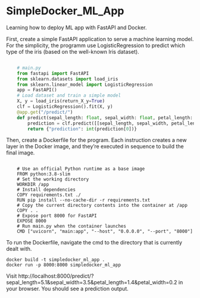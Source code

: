 # SimpleDocker_ML_App

Learning how to deploy ML app with FastAPI and Docker. 

First, create a simple FastAPI application to serve a machine learning model. For the simplicity, the programm use LogisticRegression to predict which type of the iris (based on the well-known Iris dataset). 

```Python

    # main.py
    from fastapi import FastAPI
    from sklearn.datasets import load_iris
    from sklearn.linear_model import LogisticRegression
    app = FastAPI()
    # Load dataset and train a simple model
    X, y = load_iris(return_X_y=True)
    clf = LogisticRegression().fit(X, y)
    @app.get("/predict/")
    def predict(sepal_length: float, sepal_width: float, petal_length: float, petal_width: float):
        prediction = clf.predict([[sepal_length, sepal_width, petal_length, petal_width]])
        return {"prediction": int(prediction[0])}

```

Then, create a Dockerfile for the program. Each instruction creates a new layer in the Docker image, and they’re executed in sequence to build the final image. 

```Docker

    # Use an official Python runtime as a base image
    FROM python:3.8-slim
    # Set the working directory
    WORKDIR /app
    # Install dependencies
    COPY requirements.txt ./
    RUN pip install --no-cache-dir -r requirements.txt
    # Copy the current directory contents into the container at /app
    COPY . .
    # Expose port 8000 for FastAPI
    EXPOSE 8000
    # Run main.py when the container launches
    CMD ["uvicorn", "main:app", "--host", "0.0.0.0", "--port", "8000"]

```

To run the Dockerfile, navigate the cmd to the directory that is currently dealt with. 

```CMD
docker build -t simpledocker_ml_app .
docker run -p 8000:8000 simpledocker_ml_app
```

Visit http://localhost:8000/predict/?sepal_length=5.1&sepal_width=3.5&petal_length=1.4&petal_width=0.2 in your browser. You should see a prediction output.